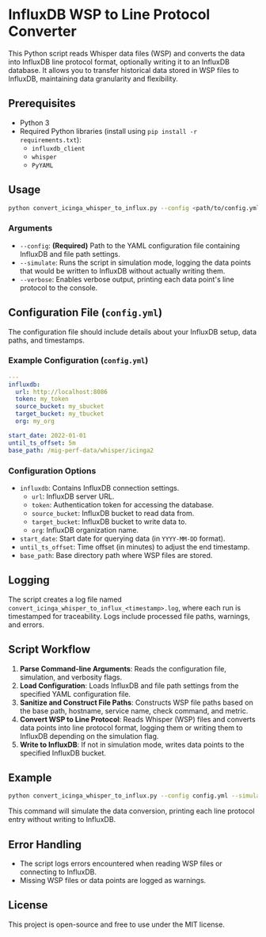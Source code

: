 # InfluxDB WSP to Line Protocol Converter

This Python script reads Whisper data files (WSP) and converts the data into InfluxDB line protocol format, optionally writing it to an InfluxDB database. It allows you to transfer historical data stored in WSP files to InfluxDB, maintaining data granularity and flexibility.

## Prerequisites

- Python 3
- Required Python libraries (install using `pip install -r requirements.txt`):
  - `influxdb_client`
  - `whisper`
  - `PyYAML`

## Usage

```bash
python convert_icinga_whisper_to_influx.py --config <path/to/config.yml> [--simulate] [--verbose]
```

### Arguments

- `--config`: **(Required)** Path to the YAML configuration file containing InfluxDB and file path settings.
- `--simulate`: Runs the script in simulation mode, logging the data points that would be written to InfluxDB without actually writing them.
- `--verbose`: Enables verbose output, printing each data point's line protocol to the console.

## Configuration File (`config.yml`)

The configuration file should include details about your InfluxDB setup, data paths, and timestamps.

### Example Configuration (`config.yml`)

```yaml
---
influxdb:
  url: http://localhost:8086
  token: my_token
  source_bucket: my_sbucket
  target_bucket: my_tbucket
  org: my_org

start_date: 2022-01-01
until_ts_offset: 5m
base_path: /mig-perf-data/whisper/icinga2
```

### Configuration Options

- `influxdb`: Contains InfluxDB connection settings.
  - `url`: InfluxDB server URL.
  - `token`: Authentication token for accessing the database.
  - `source_bucket`: InfluxDB bucket to read data from.
  - `target_bucket`: InfluxDB bucket to write data to.
  - `org`: InfluxDB organization name.
- `start_date`: Start date for querying data (in `YYYY-MM-DD` format).
- `until_ts_offset`: Time offset (in minutes) to adjust the end timestamp.
- `base_path`: Base directory path where WSP files are stored.

## Logging

The script creates a log file named `convert_icinga_whisper_to_influx_<timestamp>.log`, where each run is timestamped for traceability. Logs include processed file paths, warnings, and errors.

## Script Workflow

1. **Parse Command-line Arguments**: Reads the configuration file, simulation, and verbosity flags.
2. **Load Configuration**: Loads InfluxDB and file path settings from the specified YAML configuration file.
3. **Sanitize and Construct File Paths**: Constructs WSP file paths based on the base path, hostname, service name, check command, and metric.
4. **Convert WSP to Line Protocol**: Reads Whisper (WSP) files and converts data points into line protocol format, logging them or writing them to InfluxDB depending on the simulation flag.
5. **Write to InfluxDB**: If not in simulation mode, writes data points to the specified InfluxDB bucket.

## Example

```bash
python convert_icinga_whisper_to_influx.py --config config.yml --simulate --verbose
```

This command will simulate the data conversion, printing each line protocol entry without writing to InfluxDB.

## Error Handling

- The script logs errors encountered when reading WSP files or connecting to InfluxDB.
- Missing WSP files or data points are logged as warnings.

## License

This project is open-source and free to use under the MIT license.
